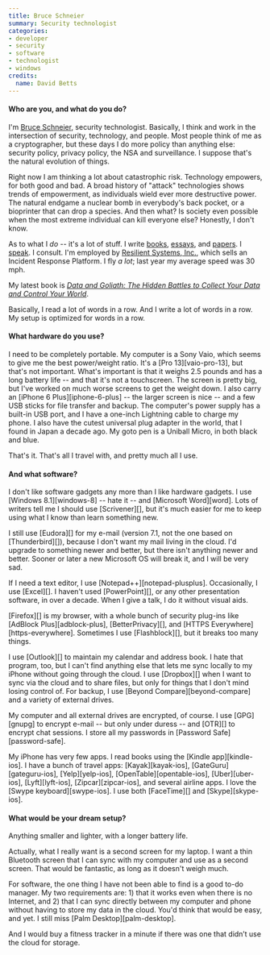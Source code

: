 ```yaml
---
title: Bruce Schneier
summary: Security technologist
categories:
- developer
- security
- software
- technologist
- windows
credits:
  name: David Betts
---
```


#### Who are you, and what do you do?

I'm [Bruce Schneier](https://www.schneier.com/ "Bruce's website."), security technologist. Basically, I think and work in the intersection of security, technology, and people. Most people think of me as a cryptographer, but these days I do more policy than anything else: security policy, privacy policy, the NSA and surveillance. I suppose that's the natural evolution of things.

Right now I am thinking a lot about catastrophic risk. Technology empowers, for both good and bad. A broad history of "attack" technologies shows trends of empowerment, as individuals wield ever more destructive power. The natural endgame a nuclear bomb in everybody's back pocket, or a bioprinter that can drop a species. And then what? Is society even possible when the most extreme individual can kill everyone else? Honestly, I don't know.

As to what I _do_ -- it's a lot of stuff. I write [books](https://www.schneier.com/books.html "Bruce's books."), [essays](https://www.schneier.com/essays/ "Bruce's essays."), and [papers](https://www.schneier.com/cryptography.html "Bruce's papers."). I [speak](https://www.schneier.com/schedule.html "Bruce's speaking schedule."). I consult. I'm employed by [Resilient Systems, Inc.](http://www.resilientsystems.com/ "An incident response platform company."), which sells an Incident Response Platform. I fly _a lot_; last year my average speed was 30 mph.

My latest book is [*Data and Goliath: The Hidden Battles to Collect Your Data and Control Your World*](https://www.schneier.com/book-dg.html "Bruce's book.").

Basically, I read a lot of words in a row. And I write a lot of words in a row. My setup is optimized for words in a row.

#### What hardware do you use?

I need to be completely portable. My computer is a Sony Vaio, which seems to give me the best power/weight ratio. It's a [Pro 13][vaio-pro-13], but that's not important. What's important is that it weighs 2.5 pounds and has a long battery life -- and that it's not a touchscreen. The screen is pretty big, but I've worked on much worse screens to get the weight down. I also carry an [iPhone 6 Plus][iphone-6-plus] -- the larger screen is nice -- and a few USB sticks for file transfer and backup. The computer's power supply has a built-in USB port, and I have a one-inch Lightning cable to charge my phone. I also have the cutest universal plug adapter in the world, that I found in Japan a decade ago. My goto pen is a Uniball Micro, in both black and blue.

That's it. That's all I travel with, and pretty much all I use.

#### And what software?

I don't like software gadgets any more than I like hardware gadgets. I use [Windows 8.1][windows-8] -- hate it -- and [Microsoft Word][word]. Lots of writers tell me I should use [Scrivener][], but it's much easier for me to keep using what I know than learn something new.

I still use [Eudora][] for my e-mail (version 7.1, not the one based on [Thunderbird][]), because I don't want my mail living in the cloud. I'd upgrade to something newer and better, but there isn't anything newer and better. Sooner or later a new Microsoft OS will break it, and I will be very sad.

If I need a text editor, I use [Notepad++][notepad-plusplus]. Occasionally, I use [Excel][]. I haven't used [PowerPoint][], or any other presentation software, in over a decade. When I give a talk, I do it without visual aids.

[Firefox][] is my browser, with a whole bunch of security plug-ins like [AdBlock Plus][adblock-plus], [BetterPrivacy][], and [HTTPS Everywhere][https-everywhere]. Sometimes I use [Flashblock][], but it breaks too many things.

I use [Outlook][] to maintain my calendar and address book. I hate that program, too, but I can't find anything else that lets me sync locally to my iPhone without going through the cloud. I use [Dropbox][] when I want to sync via the cloud and to share files, but only for things that I don't mind losing control of. For backup, I use [Beyond Compare][beyond-compare] and a variety of external drives.

My computer and all external drives are encrypted, of course. I use [GPG][gnupg] to encrypt e-mail -- but only under duress -- and [OTR][] to encrypt chat sessions. I store all my passwords in [Password Safe][password-safe].

My iPhone has very few apps. I read books using the [Kindle app][kindle-ios]. I have a bunch of travel apps: [Kayak][kayak-ios], [GateGuru][gateguru-ios], [Yelp][yelp-ios], [OpenTable][opentable-ios], [Uber][uber-ios], [Lyft][lyft-ios], [Zipcar][zipcar-ios], and several airline apps. I love the [Swype keyboard][swype-ios]. I use both [FaceTime][] and [Skype][skype-ios].

#### What would be your dream setup?

Anything smaller and lighter, with a longer battery life.

Actually, what I really want is a second screen for my laptop. I want a thin Bluetooth screen that I can sync with my computer and use as a second screen. That would be fantastic, as long as it doesn't weigh much.

For software, the one thing I have not been able to find is a good to-do manager. My two requirements are: 1) that it works even when there is no Internet, and 2) that I can sync directly between my computer and phone without having to store my data in the cloud. You'd think that would be easy, and yet. I still miss [Palm Desktop][palm-desktop].

And I would buy a fitness tracker in a minute if there was one that didn’t use the cloud for storage.